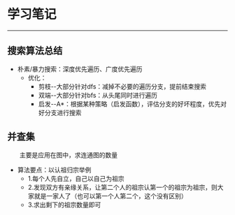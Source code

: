 # 学习笔记

***

## 搜索算法总结

- 朴素/暴力搜索：深度优先遍历、广度优先遍历
  - 优化：
    - 剪枝--大部分针对dfs：减掉不必要的遍历分支，提前结束搜索
    - 双端--大部分针对bfs：从头尾同时进行遍历
    - 启发--A*：根据某种策略（启发函数），评估分支的好坏程度，优先对好分支进行搜索

## 并查集

&ensp;&ensp;&ensp;&ensp;主要是应用在图中，求连通图的数量

- 算法要点：以认祖归宗举例
  - 1.每个人先自立，自己以自己为祖宗
  - 2.发现双方有亲缘关系，让第二个人的祖宗认第一个的祖宗为祖宗，则大家就是一家人了（也可以第一个人第二个，这个没有区别）
  - 3.求出剩下的祖宗数量即可
